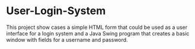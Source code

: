 # User-Login-System
This project show cases a simple HTML form that could be used as a user interface for a login system and a Java Swing program that creates a basic window with fields for a username and password.
